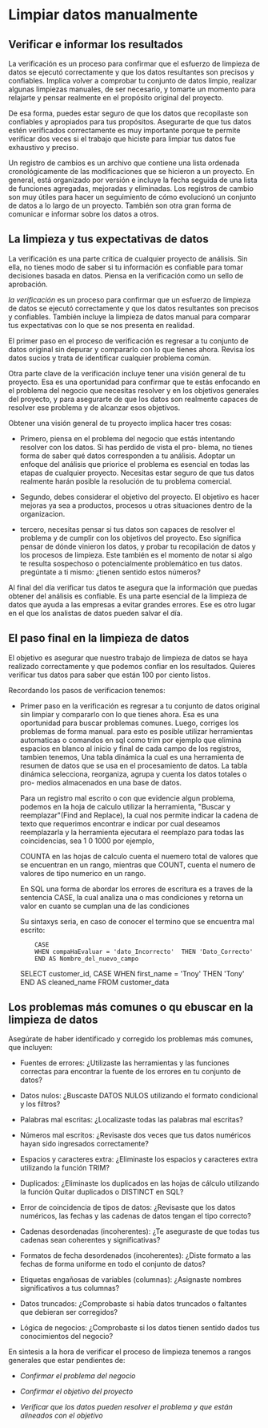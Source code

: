 # Limpiar datos manualmente

## Verificar e informar los resultados

La verificación es un proceso para confirmar que el esfuerzo de limpieza de datos se ejecutó correctamente y que los datos
resultantes son precisos y confiables. Implica volver a comprobar tu conjunto de datos limpio, realizar algunas limpiezas
manuales, de ser necesario, y tomarte un momento para relajarte y pensar realmente en el propósito original del proyecto.

De esa forma, puedes estar seguro de que los datos que recopilaste son confiables y apropiados para tus propósitos. Asegurarte
de que tus datos estén verificados correctamente es muy importante porque te permite verificar dos veces si el trabajo que
hiciste para limpiar tus datos fue exhaustivo y preciso.

Un registro de cambios es un archivo que contiene una lista ordenada cronológicamente de las modificaciones que se hicieron
a un proyecto. En general, está organizado por versión e incluye la fecha seguida de una lista de funciones agregadas, mejoradas
y eliminadas. Los registros de cambio son muy útiles para hacer un seguimiento de cómo evolucionó un conjunto de datos a lo
largo de un proyecto. También son otra gran forma de comunicar e informar sobre los datos a otros.

## La limpieza y tus expectativas de datos

La verificación es una parte crítica de cualquier proyecto de análisis. Sin ella, no tienes modo de saber si tu información
es confiable para tomar decisiones basada en datos. Piensa en la verificación como un sello de aprobación.

*la verificación* es un proceso para confirmar que un esfuerzo de limpieza de datos se ejecutó correctamente y que los datos
resultantes son precisos y confiables. También incluye la limpieza de datos manual para comparar tus expectativas con lo
que se nos presenta en realidad.

El primer paso en el proceso de verificación es regresar a tu conjunto de datos original sin depurar y compararlo con lo
que tienes ahora. Revisa los datos sucios y trata de identificar cualquier problema común.

Otra parte clave de la verificación incluye tener una visión general de tu proyecto. Esa es una oportunidad para confirmar
que te estás enfocando en el problema del negocio que necesitas resolver y en los objetivos generales del proyecto, y para
asegurarte de que los datos son realmente capaces de resolver ese problema y de alcanzar esos objetivos.

Obtener una visión general de tu proyecto implica hacer tres cosas:

- Primero, piensa en el problema del negocio que estás intentando resolver con los datos. Si has perdido de vista el pro-
  blema, no tienes forma de saber qué datos corresponden a tu análisis. Adoptar un enfoque del análisis que priorice el
  problema es esencial en todas las etapas de cualquier proyecto. Necesitas estar seguro de que tus datos realmente harán
  posible la resolución de tu problema comercial.

- Segundo, debes considerar el objetivo del proyecto. El objetivo  es hacer mejoras ya sea a productos, procesos u otras
  situaciones dentro de la organizacion.

- tercero, necesitas pensar si tus datos son capaces de resolver el problema y de cumplir con los objetivos del proyecto.
  Eso significa pensar de dónde vinieron los datos, y probar tu recopilación de datos y los procesos de limpieza. Este
  también es el momento de notar si algo te resulta sospechoso o potencialmente problemático en tus datos. pregúntate a ti
  mismo: ¿tienen sentido estos números?

Al final del día verificar tus datos te asegura que la información que puedas obtener del análisis es confiable. Es una
parte esencial de la limpieza de datos que ayuda a las empresas a evitar grandes errores. Ese es otro lugar en el que los
analistas de datos pueden salvar el día.

## El paso final en la limpieza de datos

El objetivo es asegurar que nuestro trabajo de limpieza de datos se haya realizado correctamente y que podemos confiar en
los resultados. Quieres verificar tus datos para saber que están 100 por ciento listos.

Recordando los pasos de verificacion tenemos:

- Primer paso en la verificación es regresar a tu conjunto de datos original sin limpiar y compararlo con lo que tienes ahora.
  Esa es una oportunidad para buscar problemas comunes. Luego, corriges los problemas de forma manual. para esto es posible
  utilizar herramientas automaticas o comandos en sql como trim por ejemplo que elimina espacios en blanco al inicio y final
  de cada campo de los registros, tambien tenemos, Una tabla dinámica la cual  es una herramienta de resumen de datos que
  se usa en el procesamiento de datos. La tabla dinámica selecciona, reorganiza, agrupa y cuenta los datos totales o pro-
  medios almacenados en una base de datos.

  Para un registro mal escrito o con que evidencie algun problema, podemos en la hoja de calculo utilizar la herramienta,
  "Buscar y reemplazar"(Find and Replace), la cual nos permite indicar la cadena de texto que requerimos encontrar e indicar
  por cual deseamos reemplazarla y la herramienta ejecutara el reemplazo para todas las coincidencias, sea 1 0 1000 por ejemplo,

  COUNTA en las hojas de calculo cuenta el nuemero total de valores que se encuentran en un rango, mientras que COUNT, cuenta
  el numero de valores de tipo numerico en un rango.

  En SQL una forma de abordar los errores de escritura es a traves de la sentencia CASE, la cual analiza una o mas
  condiciones y retorna un valor en cuanto se cumplan una de las condiciones

  Su sintaxys seria, en caso de conocer el termino que se encuentra mal escrito:

          CASE
          WHEN compaHaEvaluar = 'dato_Incorrecto'  THEN 'Dato_Correcto'
          END AS Nombre_del_nuevo_campo

    SELECT
        customer_id,
        CASE
          WHEN first_name = 'Tnoy'  THEN 'Tony'
          END AS cleaned_name
    FROM
        customer_data

## Los problemas más comunes o qu ebuscar en la limpieza de datos

Asegúrate de haber identificado y corregido los problemas más comunes, que incluyen:

- Fuentes de errores: ¿Utilizaste las herramientas y las funciones correctas para encontrar la fuente de los errores en
  tu conjunto de datos?

- Datos nulos: ¿Buscaste DATOS NULOS utilizando el formato condicional y los filtros?

- Palabras mal escritas: ¿Localizaste todas las palabras mal escritas?

- Números mal escritos: ¿Revisaste dos veces que tus datos numéricos hayan sido ingresados correctamente?

- Espacios y caracteres extra: ¿Eliminaste los espacios y caracteres extra utilizando la función TRIM?

- Duplicados: ¿Eliminaste los duplicados en las hojas de cálculo utilizando la función Quitar duplicados o DISTINCT en SQL?

- Error de coincidencia de tipos de datos: ¿Revisaste que los datos numéricos, las fechas y las cadenas de datos tengan el tipo correcto?

- Cadenas desordenadas (incoherentes): ¿Te aseguraste de que todas tus cadenas sean coherentes y significativas?

- Formatos de fecha desordenados (incoherentes): ¿Diste formato a las fechas de forma uniforme en todo el conjunto de datos?

- Etiquetas engañosas de variables (columnas): ¿Asignaste nombres significativos a tus columnas?

- Datos truncados: ¿Comprobaste si había datos truncados o faltantes que debieran ser corregidos?

- Lógica de negocios: ¿Comprobaste si los datos tienen sentido dados tus conocimientos del negocio?

En sintesis a la hora de verificar el proceso de limpieza tenemos a rangos generales que estar pendientes de:

- *Confirmar el problema del negocio*

- *Confirmar el objetivo del proyecto*

- *Verificar que los datos pueden resolver el problema y que están alineados con el objetivo*
